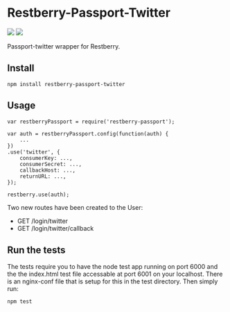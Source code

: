 Restberry-Passport-Twitter
=========================

[![](https://img.shields.io/npm/v/restberry-passport-twitter.svg)](https://www.npmjs.com/package/restberry-passport-twitter) [![](https://img.shields.io/npm/dm/restberry-passport-twitter.svg)](https://www.npmjs.com/package/restberry-passport-twitter)

Passport-twitter wrapper for Restberry.

## Install

```
npm install restberry-passport-twitter
```

## Usage

```
var restberryPassport = require('restberry-passport');

var auth = restberryPassport.config(function(auth) {
    ...
})
.use('twitter', {
    consumerKey: ...,
    consumerSecret: ...,
    callbackHost: ...,
    returnURL: ...,
});

restberry.use(auth);
```

Two new routes have been created to the User:
- GET /login/twitter
- GET /login/twitter/callback

## Run the tests

The tests require you to have the node test app running on port 6000 and
the the index.html test file accessable at port 6001 on your localhost.
There is an nginx-conf file that is setup for this in the test directory.
Then simply run:

```
npm test
```
